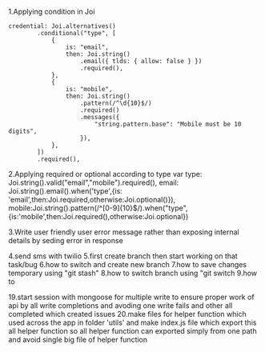 1.Applying condition in Joi
	
	credential: Joi.alternatives()
			.conditional("type", [
				{
					is: "email",
					then: Joi.string()
						.email({ tlds: { allow: false } })
						.required(),
				},
				{
					is: "mobile",
					then: Joi.string()
						.pattern(/^\d{10}$/)
						.required()
						.messages({
							"string.pattern.base": "Mobile must be 10 digits",
						}),
				},
			])
			.required(),
			
2.Applying required or optional according to type var
type: Joi.string().valid("email","mobile").required(),
	email: Joi.string().email().when('type',{is: 'email',then:Joi.required,otherwise:Joi.optional()}),
	mobile:Joi.string().pattern(/^[0-9]{10}$/).when("type",{is:'mobile',then:Joi.required(),otherwise:Joi.optional})

3.Write user friendly user error message rather than exposing internal details by seding error in response

4.send sms with twilio
5.first create branch then start working on that task/bug
6.how to switch and create new branch
7.how to save changes temporary using "git stash"
8.how to switch branch using "git switch <branch-name>
9.how to 

19.start session with mongoose for multiple write to ensure proper work of api by all write completions and avoding
one write fails and other all completed which created issues
20.make files for helper function which used across the app in folder 'utils' and make index.js file which export this all
helper function so all helper function can exported simply from one path and avoid single big file of helper function 

